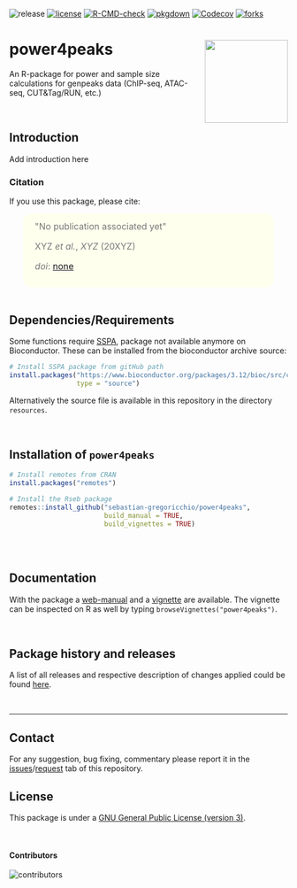 ![release](https://img.shields.io/github/v/release/sebastian-gregoricchio/power4peaks)
[![license](https://img.shields.io/badge/License-GPLv3-blue.svg)](https://sebastian-gregoricchio.github.io/power4peaks/LICENSE.md/LICENSE)
[![R-CMD-check](https://github.com/sebastian-gregoricchio/power4peaks/actions/workflows/R-CMD-check.yaml/badge.svg)](https://github.com/sebastian-gregoricchio/power4peaks/actions/workflows/R-CMD-check.yaml)
[![pkgdown](https://github.com/sebastian-gregoricchio/power4peaks/actions/workflows/pkgdown.yaml/badge.svg)](https://github.com/sebastian-gregoricchio/power4peaks/actions/workflows/pkgdown.yaml)
[![Codecov](https://codecov.io/gh/sebastian-gregoricchio/power4peaks/branch/main/graph/badge.svg)](https://codecov.io/gh/sebastian-gregoricchio/power4peaks)
[![forks](https://img.shields.io/github/forks/sebastian-gregoricchio/power4peaks?style=social)](https://github.com/sebastian-gregoricchio/power4peaks/fork)
<!-- ![update](https://badges.pufler.dev/updated/sebastian-gregoricchio/power4peaks)
![visits](https://badges.pufler.dev/visits/sebastian-gregoricchio/power4peaks) -->
<!---![downloads](https://img.shields.io/github/downloads/sebastian-gregoricchio/power4peaks/total.svg)--->




# power4peaks [<img src="https://sebastian-gregoricchio.github.io/power4peaks/resources/power4peaks_logo.png" align="right" height = 150/>](https://sebastian-gregoricchio.github.io/power4peaks)
An R-package for power and sample size calculations for genpeaks data (ChIP-seq, ATAC-seq, CUT&amp;Tag/RUN, etc.)

<br>

## Introduction
Add introduction here



### Citation
If you use this package, please cite:

<div class="warning" style='padding:2.5%; background-color:#ffffee; color:#787878; margin-left:5%; margin-right:5%; border-radius:15px;'>
<span>
<font size="-0.5">

<div style="margin-left:2%; margin-right:2%; text-align: justify">
"No publication associated yet"

XYZ *et al.*, *XYZ* (20XYZ)

*doi*: [none](https://doi.org/none)
</div>
</font>

</span>
</div>


<br>


## Dependencies/Requirements
Some functions require [SSPA](https://www.bioconductor.org/packages/3.12/bioc/html/SSPA.html), package not available anymore on Bioconductor.
These can be installed from the bioconductor archive source:

```r
# Install SSPA package from gitHub path
install.packages("https://www.bioconductor.org/packages/3.12/bioc/src/contrib/SSPA_2.30.0.tar.gz",
                 type = "source")
```

Alternatively the source file is available in this repository in the directory `resources`.

<br />

## Installation of `power4peaks`
```r
# Install remotes from CRAN
install.packages("remotes")

# Install the Rseb package
remotes::install_github("sebastian-gregoricchio/power4peaks",
                        build_manual = TRUE,
                        build_vignettes = TRUE)
```
<br />

<br />

## Documentation
With the package a [web-manual](https://sebastian-gregoricchio.github.io/power4peaks/manual/index.html) and a [vignette](https://sebastian-gregoricchio.github.io/power4peaks/doc/power4peaks_tutorial.html) are available.
The vignette can be inspected on R as well by typing `browseVignettes("power4peaks")`.

<br />

## Package history and releases
A list of all releases and respective description of changes applied could be found [here](https://sebastian-gregoricchio.github.io/power4peaks/NEWS).

<br />

-----------------
## Contact
For any suggestion, bug fixing, commentary please report it in the [issues](https://github.com/sebastian-gregoricchio/power4peaks/issues)/[request](https://github.com/sebastian-gregoricchio/power4peaks/pulls) tab of this repository.

## License
This package is under a [GNU General Public License (version 3)](https://sebastian-gregoricchio.github.io/power4peaks/LICENSE).

<br />

#### Contributors
![contributors](https://badges.pufler.dev/contributors/sebastian-gregoricchio/power4peaks?size=50&padding=5&bots=true)
